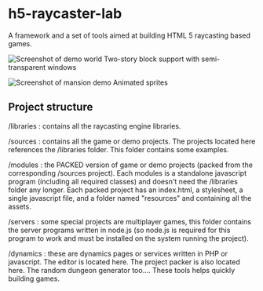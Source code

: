 # h5-raycaster-lab

A framework and a set of tools aimed at building HTML 5 raycasting based games.

![Screenshot of demo world](http://i.imgur.com/1Ty7c12.png)
Two-story block support with semi-transparent windows

![Screenshot of mansion demo](http://i.imgur.com/KEV67Ns.png)
Animated sprites

## Project structure

/libraries : contains all the raycasting engine libraries.

/sources : contains all the game or demo projects. The projects located here references the /libraries folder. This folder contains some examples.

/modules : the PACKED version of game or demo projects (packed from the corresponding /sources project). Each modules is a standalone javascript program (including all required classes) and doesn't need the /libraries folder any longer. Each packed project has an index.html, a stylesheet, a single javascript file, and a folder named "resources" and containing all the assets.  

/servers : some special projects are multiplayer games, this folder contains the server programs written in node.js (so node.js is required for this program to work and must be installed on the system running the project).

/dynamics : these are dynamics pages or services written in PHP or javascript. The editor is located here. The project packer is also located here. The random dungeon generator too.... These tools helps quickly building games.


